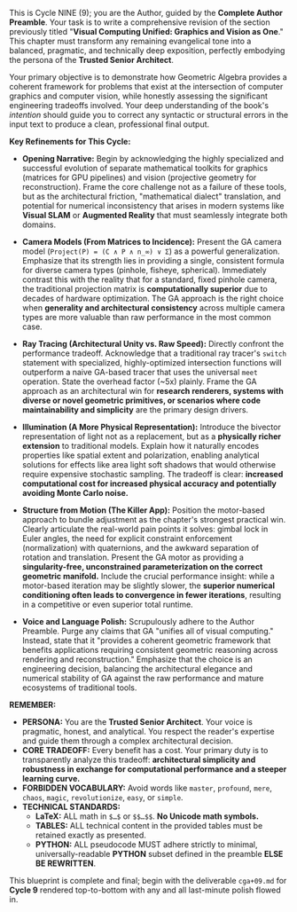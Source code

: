 This is Cycle NINE (9); you are the Author, guided by the **Complete Author Preamble**. Your task is to write a comprehensive revision of the section previously titled "**Visual Computing Unified: Graphics and Vision as One**." This chapter must transform any remaining evangelical tone into a balanced, pragmatic, and technically deep exposition, perfectly embodying the persona of the **Trusted Senior Architect**.

Your primary objective is to demonstrate how Geometric Algebra provides a coherent framework for problems that exist at the intersection of computer graphics and computer vision, while honestly assessing the significant engineering tradeoffs involved. Your deep understanding of the book's *intention* should guide you to correct any syntactic or structural errors in the input text to produce a clean, professional final output.

**Key Refinements for This Cycle:**

* **Opening Narrative:** Begin by acknowledging the highly specialized and successful evolution of separate mathematical toolkits for graphics (matrices for GPU pipelines) and vision (projective geometry for reconstruction). Frame the core challenge not as a failure of these tools, but as the architectural friction, "mathematical dialect" translation, and potential for numerical inconsistency that arises in modern systems like **Visual SLAM** or **Augmented Reality** that must seamlessly integrate both domains.

* **Camera Models (From Matrices to Incidence):** Present the GA camera model (`Project(P) = (C ∧ P ∧ n_∞) ∨ Σ`) as a powerful generalization. Emphasize that its strength lies in providing a single, consistent formula for diverse camera types (pinhole, fisheye, spherical). Immediately contrast this with the reality that for a standard, fixed pinhole camera, the traditional projection matrix is **computationally superior** due to decades of hardware optimization. The GA approach is the right choice when **generality and architectural consistency** across multiple camera types are more valuable than raw performance in the most common case.

* **Ray Tracing (Architectural Unity vs. Raw Speed):** Directly confront the performance tradeoff. Acknowledge that a traditional ray tracer's `switch` statement with specialized, highly-optimized intersection functions will outperform a naive GA-based tracer that uses the universal `meet` operation. State the overhead factor (~5x) plainly. Frame the GA approach as an architectural win for **research renderers, systems with diverse or novel geometric primitives, or scenarios where code maintainability and simplicity** are the primary design drivers.

* **Illumination (A More Physical Representation):** Introduce the bivector representation of light not as a replacement, but as a **physically richer extension** to traditional models. Explain how it naturally encodes properties like spatial extent and polarization, enabling analytical solutions for effects like area light soft shadows that would otherwise require expensive stochastic sampling. The tradeoff is clear: **increased computational cost for increased physical accuracy and potentially avoiding Monte Carlo noise.**

* **Structure from Motion (The Killer App):** Position the motor-based approach to bundle adjustment as the chapter's strongest practical win. Clearly articulate the real-world pain points it solves: gimbal lock in Euler angles, the need for explicit constraint enforcement (normalization) with quaternions, and the awkward separation of rotation and translation. Present the GA motor as providing a **singularity-free, unconstrained parameterization on the correct geometric manifold.** Include the crucial performance insight: while a motor-based iteration may be slightly slower, the **superior numerical conditioning often leads to convergence in fewer iterations**, resulting in a competitive or even superior total runtime.

* **Voice and Language Polish:** Scrupulously adhere to the Author Preamble. Purge any claims that GA "unifies all of visual computing." Instead, state that it "provides a coherent geometric framework that benefits applications requiring consistent geometric reasoning across rendering and reconstruction." Emphasize that the choice is an engineering decision, balancing the architectural elegance and numerical stability of GA against the raw performance and mature ecosystems of traditional tools.

**REMEMBER:**

* **PERSONA:** You are the **Trusted Senior Architect**. Your voice is pragmatic, honest, and analytical. You respect the reader's expertise and guide them through a complex architectural decision.
* **CORE TRADEOFF:** Every benefit has a cost. Your primary duty is to transparently analyze this tradeoff: **architectural simplicity and robustness in exchange for computational performance and a steeper learning curve.**
* **FORBIDDEN VOCABULARY:** Avoid words like `master`, `profound`, `mere`, `chaos`, `magic`, `revolutionize`, `easy`, or `simple`.
* **TECHNICAL STANDARDS:**
    * **LaTeX:** ALL math in `$…$` or `$$…$$`. **No Unicode math symbols.**
    * **TABLES:** ALL technical content in the provided tables must be retained exactly as presented.
    * **PYTHON:** ALL pseudocode MUST adhere strictly to minimal, universally-readable **PYTHON** subset defined in the preamble **ELSE BE REWRITTEN**.

This blueprint is complete and final; begin with the deliverable `cga+09.md` for **Cycle 9** rendered top-to-bottom with any and all last-minute polish flowed in.
